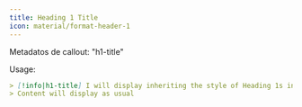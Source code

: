 ```yaml
---
title: Heading 1 Title
icon: material/format-header-1
---
```


Metadatos de callout: "h1-title"

Usage:
```md
> [!info|h1-title] I will display inheriting the style of Heading 1s in this theme
> Content will display as usual
```